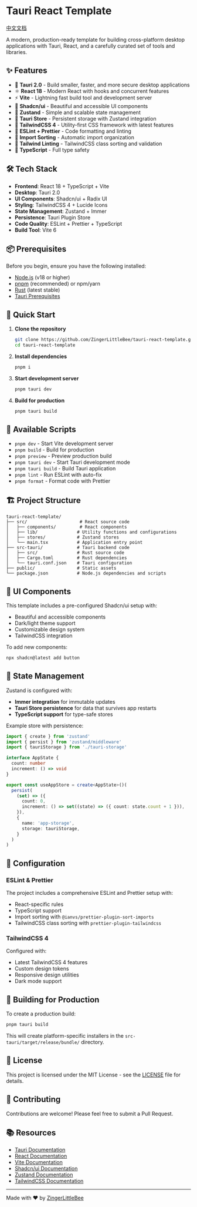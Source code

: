 # Tauri React Template

[中文文档](./README.zh-CN.md)

A modern, production-ready template for building cross-platform desktop applications with Tauri, React, and a carefully curated set of tools and libraries.

## ✨ Features

- 🚀 **Tauri 2.0** - Build smaller, faster, and more secure desktop applications
- ⚛️ **React 18** - Modern React with hooks and concurrent features
- ⚡ **Vite** - Lightning fast build tool and development server
- 🎨 **Shadcn/ui** - Beautiful and accessible UI components
- 🐻 **Zustand** - Simple and scalable state management
- 💾 **Tauri Store** - Persistent storage with Zustand integration
- 🎯 **TailwindCSS 4** - Utility-first CSS framework with latest features
- 📏 **ESLint + Prettier** - Code formatting and linting
- 🔧 **Import Sorting** - Automatic import organization
- 🎨 **Tailwind Linting** - TailwindCSS class sorting and validation
- 📱 **TypeScript** - Full type safety

## 🛠️ Tech Stack

- **Frontend**: React 18 + TypeScript + Vite
- **Desktop**: Tauri 2.0
- **UI Components**: Shadcn/ui + Radix UI
- **Styling**: TailwindCSS 4 + Lucide Icons
- **State Management**: Zustand + Immer
- **Persistence**: Tauri Plugin Store
- **Code Quality**: ESLint + Prettier + TypeScript
- **Build Tool**: Vite 6

## 📦 Prerequisites

Before you begin, ensure you have the following installed:

- [Node.js](https://nodejs.org/) (v18 or higher)
- [pnpm](https://pnpm.io/) (recommended) or npm/yarn
- [Rust](https://rustup.rs/) (latest stable)
- [Tauri Prerequisites](https://tauri.app/v2/guides/getting-started/prerequisites)

## 🚀 Quick Start

1. **Clone the repository**
   ```bash
   git clone https://github.com/ZingerLittleBee/tauri-react-template.git
   cd tauri-react-template
   ```

2. **Install dependencies**
   ```bash
   pnpm i
   ```

3. **Start development server**
   ```bash
   pnpm tauri dev
   ```

4. **Build for production**
   ```bash
   pnpm tauri build
   ```

## 📝 Available Scripts

- `pnpm dev` - Start Vite development server
- `pnpm build` - Build for production
- `pnpm preview` - Preview production build
- `pnpm tauri dev` - Start Tauri development mode
- `pnpm tauri build` - Build Tauri application
- `pnpm lint` - Run ESLint with auto-fix
- `pnpm format` - Format code with Prettier

## 🏗️ Project Structure

```
tauri-react-template/
├── src/                    # React source code
│   ├── components/         # React components
│   ├── lib/               # Utility functions and configurations
│   ├── stores/            # Zustand stores
│   └── main.tsx           # Application entry point
├── src-tauri/             # Tauri backend code
│   ├── src/               # Rust source code
│   ├── Cargo.toml         # Rust dependencies
│   └── tauri.conf.json    # Tauri configuration
├── public/                # Static assets
└── package.json           # Node.js dependencies and scripts
```

## 🎨 UI Components

This template includes a pre-configured Shadcn/ui setup with:

- Beautiful and accessible components
- Dark/light theme support
- Customizable design system
- TailwindCSS integration

To add new components:
```bash
npx shadcn@latest add button
```

## 🐻 State Management

Zustand is configured with:

- **Immer integration** for immutable updates
- **Tauri Store persistence** for data that survives app restarts
- **TypeScript support** for type-safe stores

Example store with persistence:
```typescript
import { create } from 'zustand'
import { persist } from 'zustand/middleware'
import { tauriStorage } from './tauri-storage'

interface AppState {
  count: number
  increment: () => void
}

export const useAppStore = create<AppState>()(
  persist(
    (set) => ({
      count: 0,
      increment: () => set((state) => ({ count: state.count + 1 })),
    }),
    {
      name: 'app-storage',
      storage: tauriStorage,
    }
  )
)
```

## 🔧 Configuration

### ESLint & Prettier

The project includes a comprehensive ESLint and Prettier setup with:

- React-specific rules
- TypeScript support
- Import sorting with `@ianvs/prettier-plugin-sort-imports`
- TailwindCSS class sorting with `prettier-plugin-tailwindcss`

### TailwindCSS 4

Configured with:
- Latest TailwindCSS 4 features
- Custom design tokens
- Responsive design utilities
- Dark mode support

## 🚀 Building for Production

To create a production build:

```bash
pnpm tauri build
```

This will create platform-specific installers in the `src-tauri/target/release/bundle/` directory.

## 📄 License

This project is licensed under the MIT License - see the [LICENSE](LICENSE) file for details.

## 🤝 Contributing

Contributions are welcome! Please feel free to submit a Pull Request.

## 📚 Resources

- [Tauri Documentation](https://tauri.app/)
- [React Documentation](https://react.dev/)
- [Vite Documentation](https://vitejs.dev/)
- [Shadcn/ui Documentation](https://ui.shadcn.com/)
- [Zustand Documentation](https://zustand-demo.pmnd.rs/)
- [TailwindCSS Documentation](https://tailwindcss.com/)

---

Made with ❤️ by [ZingerLittleBee](https://github.com/ZingerLittleBee)

